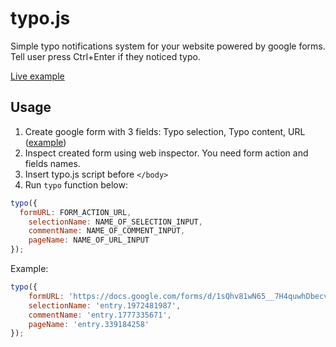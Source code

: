 typo.js
=======
Simple typo notifications system for your website powered by google forms. Tell user press Ctrl+Enter if they noticed typo.

[Live example](http://jsbin.com/mucanu/2/edit)

## Usage
1. Create google form with 3 fields: Typo selection, Typo content, URL ([example](https://docs.google.com/forms/d/1sQhv81wN65__7H4quwhDbecvtUxzAGZ-lMmlwF9MKcc/viewform))
2. Inspect created form using web inspector. You need form action and fields names.
3. Insert typo.js script before ``</body>``
4. Run ``typo`` function below:

```js
typo({
  formURL: FORM_ACTION_URL,
	selectionName: NAME_OF_SELECTION_INPUT,
	commentName: NAME_OF_COMMENT_INPUT,
	pageName: NAME_OF_URL_INPUT
});
```

Example:
```js
typo({
	formURL: 'https://docs.google.com/forms/d/1sQhv81wN65__7H4quwhDbecvtUxzAGZ-lMmlwF9MKcc/formResponse',
	selectionName: 'entry.1972481987',
	commentName: 'entry.1777335671',
	pageName: 'entry.339184258'
});
```


